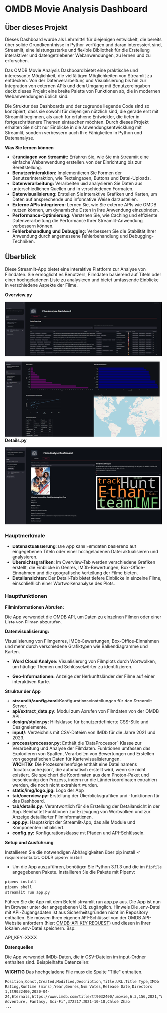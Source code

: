 <h1>OMDB Movie Analysis Dashboard</h1>

<h2> Über dieses Projekt </h2>
Dieses Dashboard wurde als Lehrmittel für diejenigen entwickelt, die bereits über solide Grundkenntnisse in Python verfügen und daran interessiert sind, Streamlit, eine leistungsstarke und flexible Bibliothek für die Erstellung interaktiver und datengetriebener Webanwendungen, zu lernen und zu erforschen.

Das OMDB Movie Analysis Dashboard bietet eine praktische und interessante Möglichkeit, die vielfältigen Möglichkeiten von Streamlit zu entdecken. Von der Datenverarbeitung und Visualisierung bis hin zur Integration von externen APIs und dem Umgang mit Benutzereingaben deckt dieses Projekt eine breite Palette von Funktionen ab, die in modernen Webanwendungen üblich sind.

Die Struktur des Dashboards und der zugrunde liegende Code sind so konzipiert, dass sie sowohl für diejenigen nützlich sind, die gerade erst mit Streamlit beginnen, als auch für erfahrene Entwickler, die tiefer in fortgeschrittenere Themen eintauchen möchten. Durch dieses Projekt erhalten Sie nicht nur Einblicke in die Anwendungsentwicklung mit Streamlit, sondern verbessern auch Ihre Fähigkeiten in Python und Datenanalyse.

**Was Sie lernen können**

- **Grundlagen von Streamlit:** Erfahren Sie, wie Sie mit Streamlit eine einfache Webanwendung erstellen, von der Einrichtung bis zur Bereitstellung.
- **Benutzerinteraktion:** Implementieren Sie Formen der Benutzerinteraktion, wie Texteingaben, Buttons und Datei-Uploads.
- **Datenverarbeitung:** Verarbeiten und analysieren Sie Daten aus unterschiedlichen Quellen und in verschiedenen Formaten.
- **Datenvisualisierung:** Erstellen Sie interaktive Grafiken und Karten, um Daten auf ansprechende und informative Weise darzustellen.
- **Externe APIs integrieren:** Lernen Sie, wie Sie externe APIs wie OMDB nutzen können, um dynamische Daten in Ihre Anwendung einzubinden.
- **Performance-Optimierung:** Verstehen Sie, wie Caching und effiziente Datenverarbeitung die Performance Ihrer Streamlit-Anwendung verbessern können.
- **Fehlerbehandlung und Debugging:** Verbessern Sie die Stabilität Ihrer Anwendung durch angemessene Fehlerbehandlung und Debugging-Techniken.

<h2>Überblick</h2>
Diese Streamlit-App bietet eine interaktive Plattform zur Analyse von Filmdaten. Sie ermöglicht es Benutzern, Filmdaten basierend auf Titeln oder einer hochgeladenen Liste zu analysieren und bietet umfassende Einblicke in verschiedene Aspekte der Filme.


**Overview.py**

![img.png](static/img/overview_1.png)

![img_1.png](static/img/overview_2.png)
**Details.py**

![img_2.png](static/img/details.png)

### Hauptmerkmale

- **Datenaktualisierung**: Die App kann Filmdaten basierend auf eingegebenen Titeln oder einer hochgeladenen Datei aktualisieren und analysieren.
- **Übersichtsgrafiken**: Im Overview-Tab werden verschiedene Grafiken erstellt, die Einblicke in Genres, IMDb-Bewertungen, Box-Office-Einnahmen und die geografische Verteilung der Filme bieten.
- **Detailansichten**: Der Detail-Tab bietet tiefere Einblicke in einzelne Filme, einschließlich einer Wortwolkenanalyse des Plots.

<h3>Hauptfunktionen</h3>

**Filminformationen Abrufen:** 

Die App verwendet die OMDB API, um Daten zu einzelnen Filmen oder einer Liste von Filmen abzurufen.

**Datenvisualisierung:**

Visualisierung von Filmgenres, IMDb-Bewertungen, Box-Office-Einnahmen und mehr durch verschiedene Grafiktypen wie Balkendiagramme und Karten.

- **Word Cloud Analyse:** Visualisierung von Filmplots durch Wortwolken, um häufige Themen und Schlüsselwörter zu identifizieren.

- **Geo-Informationen:** Anzeige der Herkunftsländer der Filme auf einer interaktiven Karte.

**Struktur der App**
<ul>
<li><strong>streamlit/config.toml:</strong>Konfigurationseinstellungen für den Streamlit-Server.</li>
<li><strong>api/extract_data.py:</strong> Modul zum Abrufen von Filmdaten von der OMDB API.</li>
<li><strong>design/styler.py:</strong> Hilfsklasse für benutzerdefinierte CSS-Stile und Designelemente.</li>
<li><strong>input/:</strong> Verzeichnis mit CSV-Dateien von IMDb für die Jahre 2021 und 2023.</li>
<li><strong>process/processor.py:</strong> Enthält die `DataProcessor`-Klasse zur Verarbeitung und Analyse der Filmdaten. Funktionen umfassen das Explodieren von Spalten, Verarbeiten von Bewertungen und Erstellen von geografischen Daten für Kartenvisualisierungen.</li>
<strong>WICHTIG:</strong> Die Prozessreihenfolge enthält eine Datei namens `locator.cache.json`, die automatisch erstellt wird, wenn sie nicht existiert. Sie speichert die Koordinaten aus dem Photon-Paket und beschleunigt den Prozess, indem nur die Länderkoordinaten extrahiert werden, die noch nicht extrahiert wurden.
<li><strong>static/img/logo.jpg: </strong> Logo der App.</li>
<li><strong>tab/overview.py:</strong> Erstellung der Überblicksgrafiken und -funktionen für das Dashboard.</li>
<li><strong>tab/details.py:</strong> Verantwortlich für die Erstellung der Detailansicht in der App. Beinhaltet Funktionen zur Erzeugung von Wortwolken und zur Anzeige detaillierter Filminformationen.</li>
<li><strong>app.py:</strong>  Hauptskript der Streamlit-App, das alle Module und Komponenten initialisiert.</li>
<li><strong>config.py:</strong> Konfigurationsklasse mit Pfaden und API-Schlüsseln.</li>
</ul>

**Setup und Ausführung**

Installieren Sie die notwendigen Abhängigkeiten über pip install -r requirements.txt. ODER pipenv install 
- Um die App auszuführen, benötigen Sie Python 3.11.3 und die im `Pipfile` angegebenen Pakete. Installieren Sie die Pakete mit Pipenv:
```bash
pipenv install
pipenv shell
streamlit run app.py
````
Führen Sie die App mit dem Befehl streamlit run app.py aus.
Die App ist nun im Browser unter der angegebenen URL zugänglich.
Hinweis
Die .env-Datei mit API-Zugangsdaten ist aus Sicherheitsgründen nicht im Repository enthalten.
Sie müssen Ihren eigenen API-Schlüssel von der OMDB API-Website anfordern (hier: <a href="https://www.omdbapi.com/apikey.aspx">OMDB-API KEY REQUEST</a>)
und diesen in Ihrer lokalen .env-Datei speichern.
Bsp: 

API_KEY=XXXX

**Datenquellen**

Die App verwendet IMDb-Daten, die in CSV-Dateien im input-Ordner enthalten sind. Beispielhafte Datenzeilen:

**WICHTIG**
Das hochgeladene File muss die Spalte "Title" enthalten.

````matematica
Position,Const,Created,Modified,Description,Title,URL,Title Type,IMDb Rating,Runtime (mins),Year,Genres,Num Votes,Release Date,Directors
1,tt9032400,2020-04-24,Eternals,https://www.imdb.com/title/tt9032400/,movie,6.3,156,2021,"Action, Adventure, Fantasy, Sci-Fi",372217,2021-10-18,Chloé Zhao
...

````